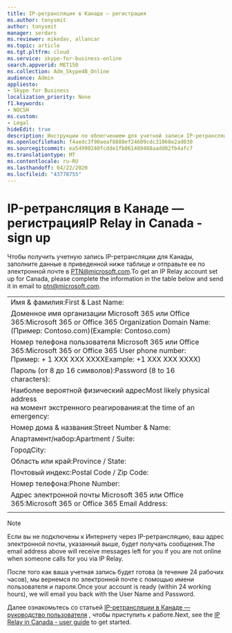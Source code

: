 ```yaml
---
title: IP-ретрансляция в Канаде — регистрация
ms.author: tonysmit
author: tonysmit
manager: serdars
ms.reviewer: mikedav, allancar
ms.topic: article
ms.tgt.pltfrm: cloud
ms.service: skype-for-business-online
search.appverid: MET150
ms.collection: Adm_Skype4B_Online
audience: Admin
appliesto:
- Skype for Business
localization_priority: None
f1.keywords:
- NOCSH
ms.custom:
- Legal
hideEdit: true
description: Инструкции по облегчением для учетной записи IP-ретрансляции для Канады.
ms.openlocfilehash: f4aedc3f90aeaf8888ef24609cdc31068e2ad030
ms.sourcegitcommit: ea54990240fcdde1fb061489468aadd02fb4afc7
ms.translationtype: MT
ms.contentlocale: ru-RU
ms.lasthandoff: 04/22/2020
ms.locfileid: "43778755"
---
```

# <a name="ip-relay-in-canada---sign-up"></a><span data-ttu-id="ee312-103">IP-ретрансляция в Канаде — регистрация</span><span class="sxs-lookup"><span data-stu-id="ee312-103">IP Relay in Canada - sign up</span></span>

<span data-ttu-id="ee312-104">Чтобы получить учетную запись IP-ретрансляции для Канады, заполните данные в приведенной ниже таблице и отправьте ее по электронной почте в [PTN@microsoft.com](mailto:ptn@microsoft.com).</span><span class="sxs-lookup"><span data-stu-id="ee312-104">To get an IP Relay account set up for Canada, please complete the information in the table below and send it in email to [ptn@microsoft.com](mailto:ptn@microsoft.com).</span></span>

|||
|:-----|:-----|
|<span data-ttu-id="ee312-105">Имя & фамилия:</span><span class="sxs-lookup"><span data-stu-id="ee312-105">First & Last Name:</span></span>||
|<span data-ttu-id="ee312-106">Доменное имя организации Microsoft 365 или Office 365:</span><span class="sxs-lookup"><span data-stu-id="ee312-106">Microsoft 365 or Office 365 Organization Domain Name:</span></span> <br/><span data-ttu-id="ee312-107">(Пример: Contoso.com)</span><span class="sxs-lookup"><span data-stu-id="ee312-107">(Example: Contoso.com)</span></span>||
|<span data-ttu-id="ee312-108">Номер телефона пользователя Microsoft 365 или Office 365:</span><span class="sxs-lookup"><span data-stu-id="ee312-108">Microsoft 365 or Office 365 User phone number:</span></span> <br/><span data-ttu-id="ee312-109">Пример: + 1 XXX XXX XXXX</span><span class="sxs-lookup"><span data-stu-id="ee312-109">Example: +1 XXX XXX XXXX)</span></span> ||
|<span data-ttu-id="ee312-110">Пароль (от 8 до 16 символов):</span><span class="sxs-lookup"><span data-stu-id="ee312-110">Password (8 to 16 characters):</span></span> ||
|<span data-ttu-id="ee312-111">Наиболее вероятной физический адрес</span><span class="sxs-lookup"><span data-stu-id="ee312-111">Most likely physical address</span></span> <br/><span data-ttu-id="ee312-112">на момент экстренного реагирования:</span><span class="sxs-lookup"><span data-stu-id="ee312-112">at the time of an emergency:</span></span>||
|<span data-ttu-id="ee312-113">Номер дома & названия:</span><span class="sxs-lookup"><span data-stu-id="ee312-113">Street Number & Name:</span></span>||
|<span data-ttu-id="ee312-114">Апартамент/набор:</span><span class="sxs-lookup"><span data-stu-id="ee312-114">Apartment / Suite:</span></span>||
|<span data-ttu-id="ee312-115">Город</span><span class="sxs-lookup"><span data-stu-id="ee312-115">City:</span></span>||
|<span data-ttu-id="ee312-116">Область или край:</span><span class="sxs-lookup"><span data-stu-id="ee312-116">Province / State:</span></span>||
|<span data-ttu-id="ee312-117">Почтовый индекс:</span><span class="sxs-lookup"><span data-stu-id="ee312-117">Postal Code / Zip Code:</span></span>||
|<span data-ttu-id="ee312-118">Номер телефона:</span><span class="sxs-lookup"><span data-stu-id="ee312-118">Phone Number:</span></span>||
|<span data-ttu-id="ee312-119">Адрес электронной почты Microsoft 365 или Office 365:</span><span class="sxs-lookup"><span data-stu-id="ee312-119">Microsoft 365 or Office 365 Email Address:</span></span>||
|||

> [!NOTE]
> <span data-ttu-id="ee312-120">Если вы не подключены к Интернету через IP-ретрансляцию, ваш адрес электронной почты, указанный выше, будет получать сообщения.</span><span class="sxs-lookup"><span data-stu-id="ee312-120">The email address above will receive messages left for you if you are not online when someone calls for you via IP Relay.</span></span> 

<span data-ttu-id="ee312-121">После того как ваша учетная запись будет готова (в течение 24 рабочих часов), мы вернемся по электронной почте с помощью имени пользователя и пароля.</span><span class="sxs-lookup"><span data-stu-id="ee312-121">Once your account is ready (within 24 working hours), we will email you back with the User Name and Password.</span></span> 


<span data-ttu-id="ee312-122">Далее ознакомьтесь со статьей [IP-ретрансляции в Канаде — руководство пользователя](ip-relay-canada-user-guide.md) , чтобы приступить к работе.</span><span class="sxs-lookup"><span data-stu-id="ee312-122">Next, see the [IP Relay in Canada - user guide](ip-relay-canada-user-guide.md) to get started.</span></span> 



